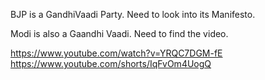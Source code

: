 
BJP is a GandhiVaadi Party. Need to look into its Manifesto.

Modi is also a Gaandhi Vaadi. Need to find the video.


https://www.youtube.com/watch?v=YRQC7DGM-fE
https://www.youtube.com/shorts/IqFvOm4UogQ